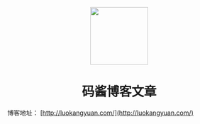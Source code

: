 <p align="center">
<img width="130" align="center" src="http://image.luokangyuan.com/Java.svg"/>
</p>
<h1 align="center">码酱博客文章</h1>



博客地址： [http://luokangyuan.com/](http://luokangyuan.com/)

